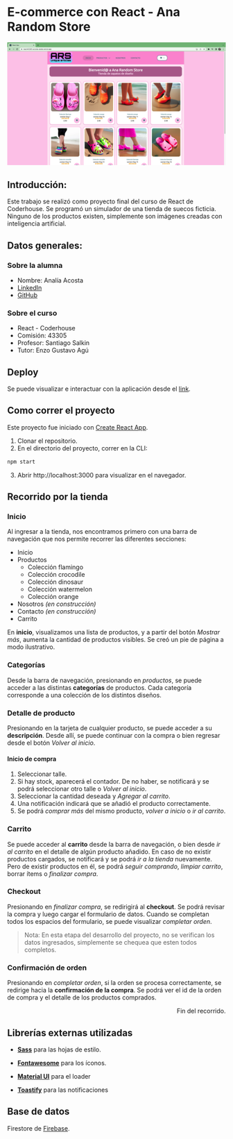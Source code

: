 # E-commerce con React - Ana Random Store

<img src="Screenshot 2023-11-02 at 11.19.56.png">

## Introducción:
Este trabajo se realizó como proyecto final del curso de React de Coderhouse.
Se programó un simulador de una tienda de suecos ficticia. Ninguno de los productos existen, simplemente son imágenes creadas con inteligencia artificial.

## Datos generales:

### Sobre la alumna
- Nombre: Analía Acosta
- [LinkedIn](https://www.linkedin.com/in/analia-acosta-engineer/)
- [GitHub](https://github.com/analiaacosta2023/)

### Sobre el curso
- React - Coderhouse
- Comisión: 43305
- Profesor: Santiago Salkin
- Tutor: Enzo Gustavo Agú

## Deploy
Se puede visualizar e interactuar con la aplicación desde el [link](https://react43305-acosta-analia.vercel.app/).


## Como correr el proyecto
Este proyecto fue iniciado con [Create React App](https://github.com/facebook/create-react-app).
1. Clonar el repositorio.
2. En el directorio del proyecto, correr en la CLI:
```bash
npm start
```
3. Abrir http://localhost:3000 para visualizar en el navegador.

## Recorrido por la tienda

### Inicio
Al ingresar a la tienda, nos encontramos primero con una barra de navegación que nos permite recorrer las diferentes secciones:
- Inicio
- Productos
    - Colección flamingo
    - Colección crocodile
    - Colección dinosaur
    - Colección watermelon
    - Colección orange
- Nosotros *(en construcción)*
- Contacto *(en construcción)*
- Carrito

En **inicio**, visualizamos una lista de productos, y a partir del botón *Mostrar más*, aumenta la cantidad de productos visibles.
Se creó un pie de página a modo ilustrativo.

### Categorías
Desde la barra de navegación, presionando en *productos*, se puede acceder a las distintas **categorías** de productos. Cada categoría corresponde a una colección de los distintos diseños.

### Detalle de producto
Presionando en la tarjeta de cualquier producto, se puede acceder a su **descripción**.
Desde allí, se puede continuar con la compra o bien regresar desde el botón *Volver al inicio*.

#### Inicio de compra
1. Seleccionar talle.
2. Si hay stock, aparecerá el contador. De no haber, se notificará y se podrá seleccionar otro talle o *Volver al inicio*. 
3. Seleccionar la cantidad deseada y *Agregar al carrito*.
4. Una notificación indicará que se añadió el producto correctamente.
5. Se podrá *comprar más* del mismo producto, *volver a inicio* o *ir al carrito*.

### Carrito
Se puede acceder al **carrito** desde la barra de navegación, o bien  desde *ir al carrito* en el detalle de algún producto añadido.
En caso de no existir productos cargados, se notificará y se podrá *ir a la tienda* nuevamente.
Pero de existir productos en él, se podrá *seguir comprando*, *limpiar carrito*, borrar ítems o *finalizar compra*.

### Checkout
Presionando en *finalizar compra*, se redirigirá al **checkout**.
Se podrá revisar la compra y luego cargar el formulario de datos.
Cuando se completan todos los espacios del formulario, se puede visualizar *completar orden*.
>Nota: En esta etapa del desarrollo del proyecto, no se verifican los datos ingresados, simplemente se chequea que esten todos completos.

### Confirmación de orden
Presionando en *completar orden*, si la orden se procesa correctamente, se redirige hacia la **confirmación de la compra**.
Se podrá ver el id de la orden de compra y el detalle de los productos comprados.
<div align="right">Fin del recorrido.</div>

## Librerías externas utilizadas

- **[Sass](https://www.npmjs.com/package/sass)** para las hojas de estilo.

- **[Fontawesome](https://www.npmjs.com/package/@fortawesome/react-fontawesome)** para los íconos.

- **[Material UI](https://www.npmjs.com/package/@mui/material)** para el loader

- **[Toastify](https://www.npmjs.com/package/react-toastify)** para las notificaciones

## Base de datos
Firestore de [Firebase](https://firebase.google.com/).
